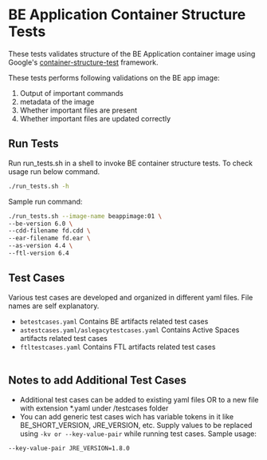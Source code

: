 # BE Application Container Structure Tests
These tests validates structure of the BE Application container image using Google's [container-structure-test](https://github.com/GoogleContainerTools/container-structure-test) framework.

These tests performs following validations on the BE app image:
1. Output of important commands
2. metadata of the image
3. Whether important files are present
4. Whether important files are updated correctly

## Run Tests
Run run_tests.sh in a shell to invoke BE container structure tests. To check usage run below command.
```sh
./run_tests.sh -h
```

Sample run command:
```sh
./run_tests.sh --image-name beappimage:01 \
--be-version 6.0 \
--cdd-filename fd.cdd \
--ear-filename fd.ear \
--as-version 4.4 \
--ftl-version 6.4
```

## Test Cases
Various test cases are developed and organized in different yaml files. File names are self explanatory.
* `betestcases.yaml` Contains BE artifacts related test cases
* `astestcases.yaml/aslegacytestcases.yaml` Contains Active Spaces artifacts related test cases
* `ftltestcases.yaml` Contains FTL artifacts related test cases
<br><br>

## Notes to add Additional Test Cases

* Additional test cases can be added to existing yaml files OR to a new file with extension *.yaml under /testcases folder
* You can add generic test cases wich has variable tokens in it like BE_SHORT_VERSION, JRE_VERSION, etc. Supply values to be replaced using `-kv or --key-value-pair` while running test cases.
Sample usage:
```sh
--key-value-pair JRE_VERSION=1.8.0
```